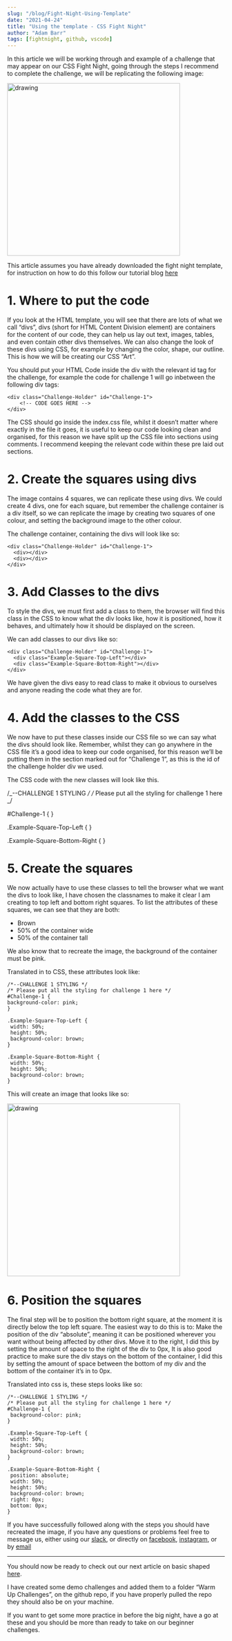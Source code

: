 ```yaml
---
slug: "/blog/Fight-Night-Using-Template"
date: "2021-04-24"
title: "Using the template - CSS Fight Night"
author: "Adam Barr"
tags: [fightnight, github, vscode]
---
```


In this article we will be working through and example of a challenge that may appear on our CSS Fight Night, going through the steps I recommend to complete the challenge, we will be replicating the following image:

<img src="https://i.imgur.com/5fyFjPn.png" alt="drawing" width="400"/>

This article assumes you have already downloaded the fight night template, for instruction on how to do this follow our tutorial blog [here](/blog/Fight-Night-Downloading-Template)

# 1. Where to put the code

If you look at the HTML template, you will see that there are lots of what we call “divs”, divs (short for HTML Content Division element) are containers for the content of our code, they can help us lay out text, images, tables, and even contain other divs themselves. We can also change the look of these divs using CSS, for example by changing the color, shape, our outline. This is how we will be creating our CSS “Art”.

You should put your HTML Code inside the div with the relevant id tag for the challenge, for example the code for challenge 1 will go inbetween the following div tags:

```
<div class="Challenge-Holder" id="Challenge-1">
	<!-- CODE GOES HERE -->
</div>

```

The CSS should go inside the index.css file, whilst it doesn’t matter where exactly in the file it goes, it is useful to keep our code looking clean and organised, for this reason we have split up the CSS file into sections using comments. I recommend keeping the relevant code within these pre laid out sections.

# 2. Create the squares using divs

The image contains 4 squares, we can replicate these using divs. We could create 4 divs, one for each square, but remember the challenge container is a div itself, so we can replicate the image by creating two squares of one colour, and setting the background image to the other colour.

The challenge container, containing the divs will look like so:

```
<div class="Challenge-Holder" id="Challenge-1">
  <div></div>
  <div></div>
</div>
```

# 3. Add Classes to the divs

To style the divs, we must first add a class to them, the browser will find this class in the CSS to know what the div looks like, how it is positioned, how it behaves, and ultimately how it should be displayed on the screen.

We can add classes to our divs like so:

```
<div class="Challenge-Holder" id="Challenge-1">
  <div class="Example-Square-Top-Left"></div>
  <div class="Example-Square-Bottom-Right"></div>
</div>
```

We have given the divs easy to read class to make it obvious to ourselves and anyone reading the code what they are for.

# 4. Add the classes to the CSS

We now have to put these classes inside our CSS file so we can say what the divs should look like. Remember, whilst they can go anywhere in the CSS file it’s a good idea to keep our code organised, for this reason we’ll be putting them in the section marked out for “Challenge 1”, as this is the id of the challenge holder div we used.

The CSS code with the new classes will look like this.

/_--CHALLENGE 1 STYLING _/
/_ Please put all the styling for challenge 1 here _/

#Challenge-1 {
}

.Example-Square-Top-Left {
}

.Example-Square-Bottom-Right {
}

# 5. Create the squares

We now actually have to use these classes to tell the browser what we want the divs to look like, I have chosen the classnames to make it clear I am creating to top left and bottom right squares. To list the attributes of these squares, we can see that they are both:

- Brown
- 50% of the container wide
- 50% of the container tall

We also know that to recreate the image, the background of the container must be pink.

Translated in to CSS, these attributes look like:

```
/*--CHALLENGE 1 STYLING */
/* Please put all the styling for challenge 1 here */
#Challenge-1 {
background-color: pink;
}

.Example-Square-Top-Left {
 width: 50%;
 height: 50%;
 background-color: brown;
}

.Example-Square-Bottom-Right {
 width: 50%;
 height: 50%;
 background-color: brown;
}

```

This will create an image that looks like so:

<img src="https://i.imgur.com/JxAj2Sy.png" alt="drawing" width="400"/>

# 6. Position the squares

The final step will be to position the bottom right square, at the moment it is directly below the top left square. The easiest way to do this is to:
Make the position of the div “absolute”, meaning it can be positioned wherever you want without being affected by other divs.
Move it to the right, I did this by setting the amount of space to the right of the div to 0px,
It is also good practice to make sure the div stays on the bottom of the container, I did this by setting the amount of space between the bottom of my div and the bottom of the container it’s in to 0px.

Translated into css is, these steps looks like so:

```
/*--CHALLENGE 1 STYLING */
/* Please put all the styling for challenge 1 here */
#Challenge-1 {
 background-color: pink;
}

.Example-Square-Top-Left {
 width: 50%;
 height: 50%;
 background-color: brown;
}

.Example-Square-Bottom-Right {
 position: absolute;
 width: 50%;
 height: 50%;
 background-color: brown;
 right: 0px;
 bottom: 0px;
}
```

If you have successfully followed along with the steps you should have recreated the image, if you have any questions or problems feel free to message us, either using our [slack](https://yordevs.slack.com), or directly on [facebook](https://www.facebook.com/yordevs), [instagram](https://instagram.com/yordevs), or by [email](mailto:yordevs@yusu.org)

---

You should now be ready to check out our next article on basic shaped [here](/blog/fight-night-shapes).

I have created some demo challenges and added them to a folder “Warm Up Challenges”, on the github repo, if you have properly pulled the repo they should also be on your machine.

If you want to get some more practice in before the big night, have a go at these and you should be more than ready to take on our beginner challenges.
